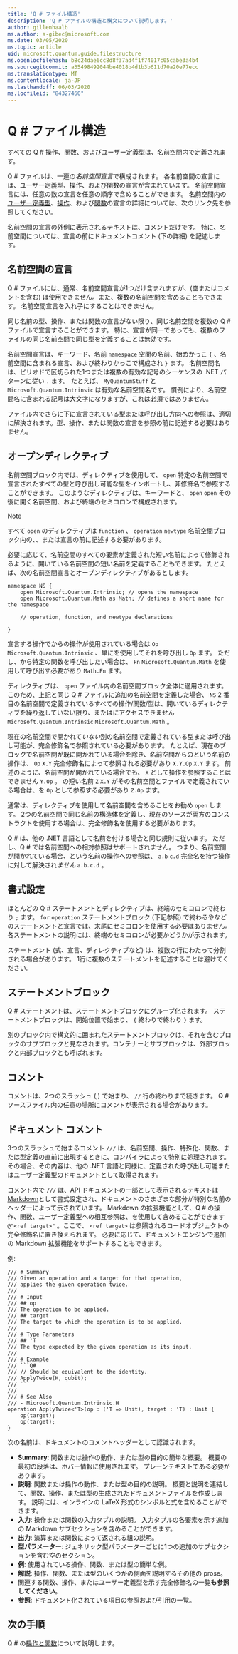 ```yaml
---
title: 'Q # ファイル構造'
description: 'Q # ファイルの構造と構文について説明します。'
author: gillenhaalb
ms.author: a-gibec@microsoft.com
ms.date: 03/05/2020
ms.topic: article
uid: microsoft.quantum.guide.filestructure
ms.openlocfilehash: b8c24dae6cc8d8f37ad4f1f74017c05cabe3a4b4
ms.sourcegitcommit: a35498492044be4018b4d1b3b611d70a20e77ecc
ms.translationtype: MT
ms.contentlocale: ja-JP
ms.lasthandoff: 06/03/2020
ms.locfileid: "84327460"
---
```

# <a name="q-file-structure"></a>Q # ファイル構造

すべての Q # 操作、関数、およびユーザー定義型は、名前空間内で定義されます。

Q # ファイルは、一連の*名前空間宣言*で構成されます。
各名前空間の宣言には、ユーザー定義型、操作、および関数の宣言が含まれています。
名前空間宣言には、任意の数の宣言を任意の順序で含めることができます。
名前空間内の[ユーザー定義型](xref:microsoft.quantum.guide.types#user-defined-types)、[操作](xref:microsoft.quantum.guide.operationsfunctions#defining-new-operations)、および[関数](xref:microsoft.quantum.guide.operationsfunctions#defining-new-functions)の宣言の詳細については、次のリンク先を参照してください。

名前空間の宣言の外側に表示されるテキストは、コメントだけです。
特に、名前空間については、宣言の前にドキュメントコメント (下の詳細) を記述します。

## <a name="namespace-declarations"></a>名前空間の宣言

Q # ファイルには、通常、名前空間宣言が1つだけ含まれますが、(空またはコメントを含む) は使用できません。また、複数の名前空間を含めることもできます。
名前空間宣言を入れ子にすることはできません。

同じ名前の型、操作、または関数の宣言がない限り、同じ名前空間を複数の Q # ファイルで宣言することができます。
特に、宣言が同一であっても、複数のファイルの同じ名前空間で同じ型を定義することは無効です。

名前空間宣言は、キーワード、名前 `namespace` 空間の名前、始めかっこ `{` 、名前空間に含まれる宣言、および終わりかっこで構成され `}` ます。
名前空間名は、ピリオドで区切られた1つまたは複数の有効な記号のシーケンスの .NET パターンに従い `.` ます。
たとえば、 `MyQuantumStuff` と `Microsoft.Quantum.Intrinsic` は有効な名前空間名です。
慣例により、名前空間名に含まれる記号は大文字になりますが、これは必須ではありません。

ファイル内でさらに下に宣言されている型または呼び出し方向への参照は、適切に解決されます。型、操作、または関数の宣言を参照の前に記述する必要はありません。

## <a name="open-directives"></a>オープンディレクティブ

名前空間ブロック内では、ディレクティブを使用して、 `open` 特定の名前空間で宣言されたすべての型と呼び出し可能な型をインポートし、非修飾名で参照することができます。
このようなディレクティブは、キーワードと、 `open` `open` その後に開く名前空間、および終端のセミコロンで構成されます。

> [!NOTE] 
> すべて `open` のディレクティブは `function` 、 `operation` `newtype` 名前空間ブロック内の、、または宣言の前に記述する必要があります。

必要に応じて、名前空間のすべての要素が定義された短い名前によって修飾されるように、開いている名前空間の短い名前を定義することもできます。 たとえば、次の名前空間宣言とオープンディレクティブがあるとします。

```qsharp
namespace NS {
    open Microsoft.Quantum.Intrinsic; // opens the namespace
    open Microsoft.Quantum.Math as Math; // defines a short name for the namespace

    // operation, function, and newtype declarations

}
```

宣言する操作でからの操作が使用されている場合は `Op` `Microsoft.Quantum.Intrinsic` 、単にを使用してそれを呼び出し `Op` ます。
ただし、から特定の関数を呼び出したい場合は、 `Fn` `Microsoft.Quantum.Math` を使用して呼び出す必要があり `Math.Fn` ます。

ディレクティブは、 `open` ファイル内の名前空間ブロック全体に適用されます。
このため、上記と同じ Q # ファイルに追加の名前空間を定義した場合、 `NS` 2 番目の名前空間で定義されているすべての操作/関数/型は、開いているディレクティブを繰り返していない限り、またはにアクセスできません `Microsoft.Quantum.Intrinsic` `Microsoft.Quantum.Math` 。 

現在の名前空間で開かれて*いない*別の名前空間で定義されている型または呼び出し可能が、完全修飾名で参照されている必要があります。
たとえば、現在のブロックで名前空間が既に開かれている場合を除き、名前空間からのという名前の操作は、 `Op` `X.Y` 完全修飾名によって参照される必要があり `X.Y.Op` `X.Y` ます。 前述のように、名前空間が開かれている場合でも、 `X` として操作を参照することはできません `Y.Op` 。
の短い名前 `Z` `X.Y` がその名前空間とファイルで定義されている場合は、を `Op` として参照する必要があり `Z.Op` ます。 

通常は、ディレクティブを使用して名前空間を含めることをお勧め `open` します。
2つの名前空間で同じ名前の構造体を定義し、現在のソースが両方のコンストラクトを使用する場合は、完全修飾名を使用する必要があります。

Q # は、他の .NET 言語として名前を付ける場合と同じ規則に従います。
ただし、Q # では名前空間への相対参照はサポートされません。
つまり、名前空間が開かれている場合、という名前の操作への参照は、 `a.b` `c.d` 完全名を持つ操作に対して解決され*ません* `a.b.c.d` 。

## <a name="formatting"></a>書式設定

ほとんどの Q # ステートメントとディレクティブは、終端のセミコロンで終わり `;` ます。
`for` `operation` ステートメントブロック (下記参照) で終わるやなどのステートメントと宣言では、末尾にセミコロンを使用する必要はありません。
各ステートメントの説明には、終端のセミコロンが必要かどうかが示されます。

ステートメント (式、宣言、ディレクティブなど) は、複数の行にわたって分割される場合があります。
1行に複数のステートメントを記述することは避けてください。

## <a name="statement-blocks"></a>ステートメントブロック

Q # ステートメントは、ステートメントブロックにグループ化されます。
ステートメントブロックは、開始位置で始まり、 `{` 終わりで終わり `}` ます。

別のブロック内で構文的に囲まれたステートメントブロックは、それを含むブロックのサブブロックと見なされます。コンテナーとサブブロックは、外部ブロックと内部ブロックとも呼ばれます。

## <a name="comments"></a>コメント

コメントは、2つのスラッシュ (,) で始まり、 `//` 行の終わりまで続きます。
Q # ソースファイル内の任意の場所にコメントが表示される場合があります。

## <a name="documentation-comments"></a>ドキュメント コメント

3つのスラッシュで始まるコメント `///` は、名前空間、操作、特殊化、関数、または型定義の直前に出現するときに、コンパイラによって特別に処理されます。
その場合、その内容は、他の .NET 言語と同様に、定義された呼び出し可能またはユーザー定義型のドキュメントとして取得されます。

コメント内で `///` は、API ドキュメントの一部として表示されるテキストは[Markdown](https://daringfireball.net/projects/markdown/syntax)として書式設定され、ドキュメントのさまざまな部分が特別な名前のヘッダーによって示されています。
Markdown の拡張機能として、Q # の操作、関数、ユーザー定義型への相互参照は、を使用して含めることができます `@"<ref target>"` 。ここで、 `<ref target>` は参照されるコードオブジェクトの完全修飾名に置き換えられます。
必要に応じて、ドキュメントエンジンで追加の Markdown 拡張機能をサポートすることもできます。

例:

```qsharp
/// # Summary
/// Given an operation and a target for that operation,
/// applies the given operation twice.
///
/// # Input
/// ## op
/// The operation to be applied.
/// ## target
/// The target to which the operation is to be applied.
///
/// # Type Parameters
/// ## 'T
/// The type expected by the given operation as its input.
///
/// # Example
/// ```Q#
/// // Should be equivalent to the identity.
/// ApplyTwice(H, qubit);
/// ```
///
/// # See Also
/// - Microsoft.Quantum.Intrinsic.H
operation ApplyTwice<'T>(op : ('T => Unit), target : 'T) : Unit {
    op(target);
    op(target);
}
```

次の名前は、ドキュメントのコメントヘッダーとして認識されます。

- **Summary**: 関数または操作の動作、または型の目的の簡単な概要。 概要の最初の段落は、ホバー情報に使用されます。 プレーンテキストである必要があります。
- **説明**: 関数または操作の動作、または型の目的の説明。 概要と説明を連結して、関数、操作、または型の生成されたドキュメントファイルを作成します。
  説明には、インラインの LaTeX 形式のシンボルと式を含めることができます。
- **入力**: 操作または関数の入力タプルの説明。
  入力タプルの各要素を示す追加の Markdown サブセクションを含めることができます。
- **出力**: 演算または関数によって返される組の説明。
- **型パラメーター**: ジェネリック型パラメーターごとに1つの追加のサブセクションを含む空のセクション。
- **例**: 使用されている操作、関数、または型の簡単な例。
- **解説**: 操作、関数、または型のいくつかの側面を説明するその他の prose。
- 関連する関数、操作、またはユーザー定義型を示す完全修飾名の一覧**も参照してください**。
- **参照**: ドキュメント化されている項目の参照および引用の一覧。

## <a name="next-steps"></a>次の手順

Q # の[操作と関数](xref:microsoft.quantum.guide.operationsfunctions)について説明します。